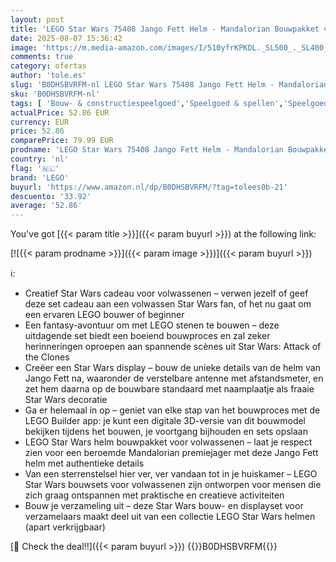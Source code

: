 ```yaml
---
layout: post
title: 'LEGO Star Wars 75408 Jango Fett Helm - Mandalorian Bouwpakket voor Volwassenen - Set met Standaard  Naamplaatje en Verstelbare Antenne met Afstandsmeter - Cadeau voor Attack of the Clones Fans'
date: 2025-08-07 15:36:42
image: 'https://m.media-amazon.com/images/I/510yfrKPKDL._SL500_._SL400_.jpg'
comments: true
category: ofertas
author: 'tole.es'
slug: 'B0DHSBVRFM-nl LEGO Star Wars 75408 Jango Fett Helm - Mandalorian...'
sku: 'B0DHSBVRFM-nl'
tags: [ 'Bouw- & constructiespeelgoed','Speelgoed & spellen','Speelgoedbouwsets','lego','🇳🇱', ]
actualPrice: 52.86 EUR
currency: EUR
price: 52.86
comparePrice: 79.99 EUR
prodname: 'LEGO Star Wars 75408 Jango Fett Helm - Mandalorian Bouwpakket voor Volwassenen - Set met Standaard  Naamplaatje en Verstelbare Antenne met Afstandsmeter - Cadeau voor Attack of the Clones Fans'
country: 'nl'
flag: '🇳🇱'
brand: 'LEGO'
buyurl: 'https://www.amazon.nl/dp/B0DHSBVRFM/?tag=tolees0b-21'
descuento: '33.92'
average: '52.86'
---
```


You've got [{{< param title >}}]({{< param buyurl >}}) at the following link:

[![{{< param prodname >}}]({{< param image >}})]({{< param buyurl >}})

ℹ️:

- Creatief Star Wars cadeau voor volwassenen – verwen jezelf of geef deze set cadeau aan een volwassen Star Wars fan, of het nu gaat om een ervaren LEGO bouwer of beginner
- Een fantasy-avontuur om met LEGO stenen te bouwen – deze uitdagende set biedt een boeiend bouwproces en zal zeker herinneringen oproepen aan spannende scènes uit Star Wars: Attack of the Clones
- Creëer een Star Wars display – bouw de unieke details van de helm van Jango Fett na, waaronder de verstelbare antenne met afstandsmeter, en zet hem daarna op de bouwbare standaard met naamplaatje als fraaie Star Wars decoratie
- Ga er helemaal in op – geniet van elke stap van het bouwproces met de LEGO Builder app: je kunt een digitale 3D-versie van dit bouwmodel bekijken tijdens het bouwen, je voortgang bijhouden en sets opslaan
- LEGO Star Wars helm bouwpakket voor volwassenen – laat je respect zien voor een beroemde Mandalorian premiejager met deze Jango Fett helm met authentieke details
- Van een sterrenstelsel hier ver, ver vandaan tot in je huiskamer – LEGO Star Wars bouwsets voor volwassenen zijn ontworpen voor mensen die zich graag ontspannen met praktische en creatieve activiteiten
- Bouw je verzameling uit – deze Star Wars bouw- en displayset voor verzamelaars maakt deel uit van een collectie LEGO Star Wars helmen (apart verkrijgbaar)

[🛒 Check the deal!!]({{< param buyurl >}})
{{<world>}}B0DHSBVRFM{{</world>}}
